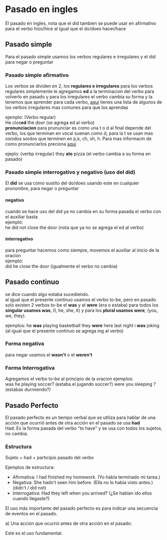 # Pasado en ingles
El pasado en ingles, nota que el did tambien se puede usar en afirmativo para el verbo hizo/hice
al igual que el do/does hacer/hace

## Pasado simple
Para el pasado simple usamos los verbos regulares e irregulares y el did para negar o preguntar

### Pasado simple afirmativo
Los verbos se dividen en 2, los **regulares e irregulares** para los verbos regulares simplemente le agregamos
**ed** a la terminacion del verbo para volverlo en pasado y para los irregulares el verbo cambia su forma
y la tenemos que aprender para cada verbo, [aqui](https://www.esl-lounge.com/reference/grammar-reference-most-common-irregular-verb-list.php) 
tienes una lista de algunos de los verbos irregulares mas comunes para que los aprendas

ejemplo: (Verbo regular)   
He clos**ed** the door  (se agrega ed al verbo)   
**pronunciacion**
para prununciar es como una t o d al final depende del verbo, los que terminan en vocal suenan como 
d, para la t se usan mas osnidos sordos que terminen en p,k, ch, sh, h. Para mas informacin de como pronunciarlos preciona [aqui](https://www.aprendeinglessila.com/2012/12/el-pasado-de-los-verbos-regulares-pronunciacion/)

ejeplo: (verbp irregular)
they **ate** pizza   (el verbo cambia a su forma en pasado)

### Pasado simple interrogativo y negativo (uso del did)
El **did** se usa como sustito del do/does usando este en cualquier pronombre, para negar o preguntar

#### negativo
cuando se hace uso del did ya no cambia en su forma pasada el verbo con el auxiliar basta   
ejemplo:   
he did not close the door  (nota que ya no se agrega el ed al verbo)

#### interrogativo
para preguntar hacemos como siempre, movemos el auxiliar al inicio de la oracion   
ejemplo:   
did he close the door  (igualmente el verbo no cambia)   

## Pasado continuo
se dice cuando algo estaba sucediendo.   
al igual que el presente continuo usamos el verbo to-be, pero en pasado solo existen 2 verbos to-be
el **was** y el **were** (era o estaba) para todos los **singular usamos was**, (I, he, she, it) y para los **plural usamos were**, (you, we, they).   

ejemplos:
he **was** playing basketball
they **were** here last night
i **was** joking  (al igual que el presente continuo se agrega ing al verbo)

### Forma negativa
para negar usamos el **wasn't** o el **weren't**

### Forma Interrogativa
Agregamos el verbo to-be al principio de la oracion
ejemplos:   
was he playing soccer?  (estaba el jugando soccer?)
were you sleeping ?  (estabas durmiendo?)

## Pasado Perfecto
El pasado perfecto es un tiempo verbal que se utiliza para hablar de una acción que ocurrió antes de otra acción en el pasado
se usa **had**    
Had: Es la forma pasada del verbo "to have" y se usa con todos los sujetos, no cambia.

### Estructura    
Sujeto + had + participio pasado del verbo

Ejemplos de estructura:
* Afirmativa: I had finished my homework. (Yo había terminado mi tarea.)
*   Negativa: She hadn't seen him before. (Ella no lo había visto antes.)        (didn't / did not)
* Interrogativa: Had they left when you arrived? (¿Se habían ido ellos cuando llegaste?)

El uso más importante del pasado perfecto es para indicar una secuencia de eventos en el pasado.

a) Una acción que ocurrió antes de otra acción en el pasado:

Este es el uso fundamental.
